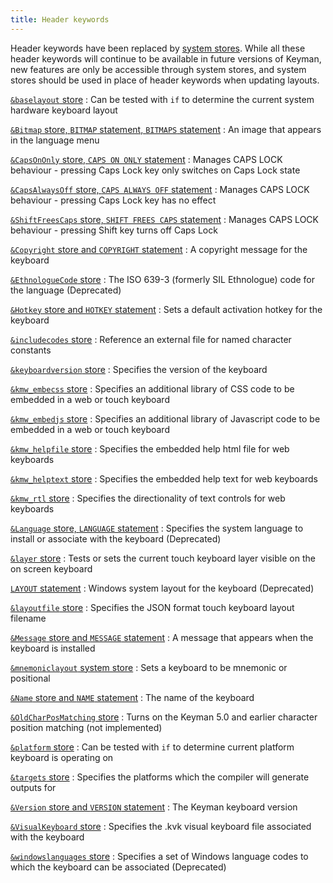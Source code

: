 ```yaml
---
title: Header keywords
---
```


Header keywords have been replaced by [system
stores](stores). While all these header keywords will
continue to be available in future versions of Keyman, new features are
only be accessible through system stores, and system stores should be
used in place of header keywords when updating layouts.

[`&baselayout` store](../reference/baselayout)
:   Can be tested with `if` to determine the current system hardware
    keyboard layout

[`&Bitmap` store, `BITMAP` statement, `BITMAPS` statement](../reference/bitmap)
:   An image that appears in the language menu

[`&CapsOnOnly` store, `CAPS ON ONLY` statement](../reference/caps)
:   Manages CAPS LOCK behaviour - pressing Caps Lock key only switches
    on Caps Lock state

[`&CapsAlwaysOff` store, `CAPS ALWAYS OFF` statement](../reference/caps)
:   Manages CAPS LOCK behaviour - pressing Caps Lock key has no effect

[`&ShiftFreesCaps` store, `SHIFT FREES CAPS` statement](../reference/caps)
:   Manages CAPS LOCK behaviour - pressing Shift key turns off Caps Lock

[`&Copyright` store and `COPYRIGHT` statement](../reference/copyright)
:   A copyright message for the keyboard

[`&EthnologueCode` store](../reference/ethnologuecode)
:   The ISO 639-3 (formerly SIL Ethnologue) code for the language
    (Deprecated)

[`&Hotkey` store and `HOTKEY` statement](../reference/hotkey)
:   Sets a default activation hotkey for the keyboard

[`&includecodes` store](../reference/includecodes)
:   Reference an external file for named character constants

[`&keyboardversion` store](../reference/keyboardversion)
:   Specifies the version of the keyboard

[`&kmw_embecss` store](../reference/kmw_embedcss)
:   Specifies an additional library of CSS code to be embedded in a web
    or touch keyboard

[`&kmw_embedjs` store](../reference/kmw_embedjs)
:   Specifies an additional library of Javascript code to be embedded in
    a web or touch keyboard

[`&kmw_helpfile` store](../reference/kmw_helpfile)
:   Specifies the embedded help html file for web keyboards

[`&kmw_helptext` store](../reference/kmw_helptext)
:   Specifies the embedded help text for web keyboards

[`&kmw_rtl` store](../reference/kmw_rtl)
:   Specifies the directionality of text controls for web keyboards

[`&Language` store, `LANGUAGE` statement](../reference/language)
:   Specifies the system language to install or associate with the
    keyboard (Deprecated)

[`&layer` store](../reference/layer)
:   Tests or sets the current touch keyboard layer visible on the on
    screen keyboard

[`LAYOUT` statement](../reference/layout)
:   Windows system layout for the keyboard (Deprecated)

[`&layoutfile` store](../reference/layoutfile)
:   Specifies the JSON format touch keyboard layout filename

[`&Message` store and `MESSAGE` statement](../reference/message)
:   A message that appears when the keyboard is installed

[`&mnemoniclayout` system store](../reference/mnemoniclayout)
:   Sets a keyboard to be mnemonic or positional

[`&Name` store and `NAME` statement](../reference/name)
:   The name of the keyboard

[`&OldCharPosMatching` store](../reference/oldcharposmatching)
:   Turns on the Keyman 5.0 and earlier character position matching (not
    implemented)

[`&platform` store](../reference/platform)
:   Can be tested with `if` to determine current platform keyboard is
    operating on

[`&targets` store](../reference/targets)
:   Specifies the platforms which the compiler will generate outputs for

[`&Version` store and `VERSION` statement](../reference/version)
:   The Keyman keyboard version

[`&VisualKeyboard` store](../reference/visualkeyboard)
:   Specifies the .kvk visual keyboard file associated with the keyboard

[`&windowslanguages` store](../reference/windowslanguages)
:   Specifies a set of Windows language codes to which the keyboard can
    be associated (Deprecated)
